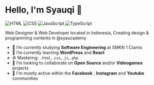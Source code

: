 # Hello, I'm Syauqi 👋

![HTML](https://img.shields.io/badge/HTML-Expert-orange)
![CSS](https://img.shields.io/badge/CSS-Expert-blue)
![JavaScript](https://img.shields.io/badge/JavaScript-Intermediate-yellow)
![TypeScript](https://img.shields.io/badge/PHP-Intermediate-lightblue)

Web Designer & Web Developer located in Indonesia, Creating design & programming contents in @syaucademy

- 🔭 I’m currently studying **Software Engineering** at SMKN 1 Ciamis
- 🌱 I’m currently learning **WordPress** and **React**
- ⚙️ Mastering: `.html`,`.css`,`.js`,`.php`
- 👯 I’m looking to collaborate on **Open Source** and/or **Videogames** projects
- 💬 I'm mostly active within the **Facebook** , **Instagram** and **Youtube** communities
